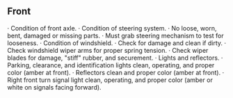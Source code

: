 ## Front
· Condition of front axle.
· Condition of steering system.
· No loose, worn, bent, damaged or missing parts.
· Must grab steering mechanism to test for looseness.
· Condition of windshield.
· Check for damage and clean if dirty.
· Check windshield wiper arms for proper spring tension.
· Check wiper blades for damage, "stiff" rubber, and securement.
· Lights and reflectors.
· Parking, clearance, and identification lights clean, operating, and proper color (amber at front).
· Reflectors clean and proper color (amber at front).
· Right front turn signal light clean, operating, and proper color (amber or white on signals facing forward).
